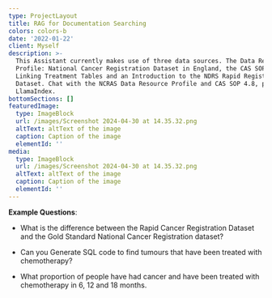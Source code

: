 ```yaml
---
type: ProjectLayout
title: RAG for Documentation Searching
colors: colors-b
date: '2022-01-22'
client: Myself
description: >-
  This Assistant currently makes use of three data sources. The Data Resource
  Profile: National Cancer Registration Dataset in England, the CAS SOP #4.8
  Linking Treatment Tables and an Introduction to the NDRS Rapid Registration
  Dataset. Chat with the NCRAS Data Resource Profile and CAS SOP 4.8, powered by
  LlamaIndex.
bottomSections: []
featuredImage:
  type: ImageBlock
  url: /images/Screenshot 2024-04-30 at 14.35.32.png
  altText: altText of the image
  caption: Caption of the image
  elementId: ''
media:
  type: ImageBlock
  url: /images/Screenshot 2024-04-30 at 14.35.32.png
  altText: altText of the image
  caption: Caption of the image
  elementId: ''
---
```

**Example Questions**:

*   What is the difference between the Rapid Cancer Registration Dataset and the Gold Standard National Cancer Registration dataset?

*   Can you Generate SQL code to find tumours that have been treated with chemotherapy?

*   What proportion of people have had cancer and have been treated with chemotherapy in 6, 12 and 18 months.

